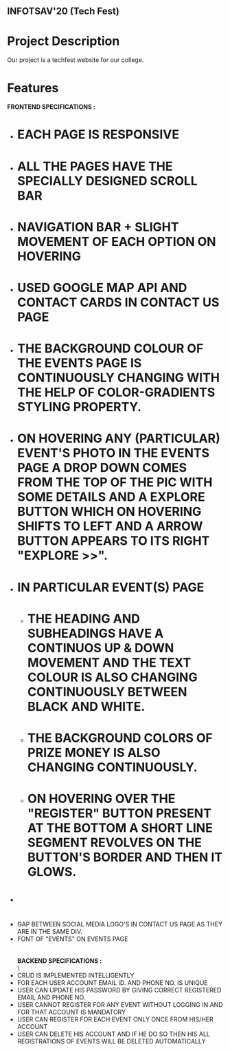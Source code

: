 ## INFOTSAV'20 (Tech Fest)
# Project Description

Our project is a techfest website for our college.

# Features
**FRONTEND SPECIFICATIONS :**

* # EACH PAGE IS RESPONSIVE
* # ALL THE PAGES HAVE THE SPECIALLY DESIGNED SCROLL BAR
* # NAVIGATION BAR + SLIGHT MOVEMENT OF EACH OPTION ON HOVERING
* # USED GOOGLE MAP API AND CONTACT CARDS IN CONTACT US PAGE
* # THE BACKGROUND COLOUR OF THE EVENTS PAGE IS CONTINUOUSLY CHANGING WITH THE HELP OF COLOR-GRADIENTS STYLING PROPERTY.
* # ON HOVERING ANY (PARTICULAR) EVENT'S PHOTO IN THE EVENTS PAGE A DROP DOWN COMES FROM THE TOP OF THE PIC WITH SOME DETAILS AND A EXPLORE BUTTON WHICH ON HOVERING SHIFTS TO LEFT AND A ARROW BUTTON APPEARS TO ITS RIGHT "EXPLORE >>".
* # IN PARTICULAR EVENT(S) PAGE 
    * # THE HEADING AND SUBHEADINGS HAVE A CONTINUOS UP & DOWN MOVEMENT AND THE TEXT COLOUR IS ALSO CHANGING CONTINUOUSLY BETWEEN BLACK AND WHITE.
    * # THE BACKGROUND COLORS OF PRIZE MONEY IS ALSO CHANGING CONTINUOUSLY.
    * # ON HOVERING OVER THE "REGISTER" BUTTON PRESENT AT THE BOTTOM A SHORT LINE SEGMENT REVOLVES ON THE BUTTON'S BORDER AND THEN IT GLOWS.
* # 
* GAP BETWEEN SOCIAL MEDIA LOGO'S IN CONTACT US PAGE AS THEY ARE IN THE SAME DIV.
* FONT OF "EVENTS" ON EVENTS PAGE
\
\
\
**BACKEND SPECIFICATIONS :**\
\
* CRUD IS IMPLEMENTED INTELLIGENTLY
* FOR EACH USER ACCOUNT EMAIL ID. AND PHONE NO. IS UNIQUE
* USER CAN UPDATE HIS PASSWORD BY GIVING CORRECT REGISTERED EMAIL AND PHONE NO.
* USER CANNOT REGISTER FOR ANY EVENT WITHOUT LOGGING IN AND FOR THAT ACCOUNT IS MANDATORY
* USER CAN REGISTER FOR EACH EVENT ONLY ONCE FROM HIS/HER ACCOUNT
* USER CAN DELETE HIS ACCOUNT AND IF HE DO SO THEN HIS ALL REGISTRATIONS OF EVENTS WILL BE DELETED AUTOMATICALLY
